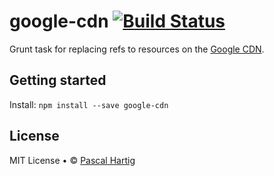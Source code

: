 # google-cdn [![Build Status](https://secure.travis-ci.org/passy/google-cdn.png?branch=master)](http://travis-ci.org/passy/google-cdn)

Grunt task for replacing refs to resources on the [Google CDN](https://developers.google.com/speed/libraries/devguide).

## Getting started

Install: `npm install --save google-cdn`

## License

MIT License • © [Pascal Hartig](http://passy.me)
